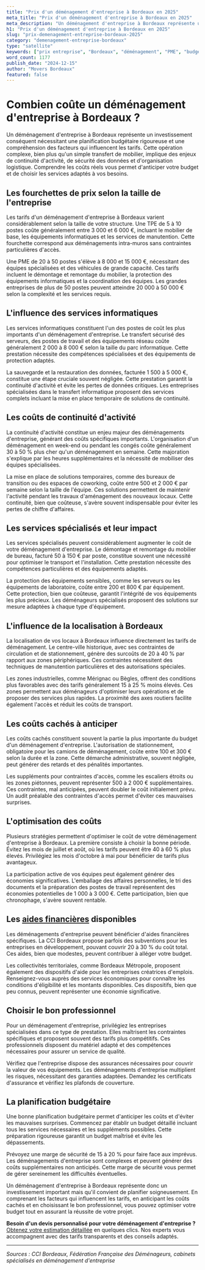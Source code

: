 ```yaml
---
title: "Prix d'un déménagement d'entreprise à Bordeaux en 2025"
meta_title: "Prix d'un déménagement d'entreprise à Bordeaux en 2025"
meta_description: "Un déménagement d'entreprise à Bordeaux représente un investissement conséquent nécessitant une planification budgétaire rigoureuse et une compréhensi."
h1: "Prix d'un déménagement d'entreprise à Bordeaux en 2025"
slug: "prix-demenagement-entreprise-bordeaux-2025"
category: "demenagement-entreprise-bordeaux"
type: "satellite"
keywords: ["prix entreprise", "Bordeaux", "déménagement", "PME", "budget"]
word_count: 1177
publish_date: "2024-12-15"
author: "Movers Bordeaux"
featured: false
---
```



# Combien coûte un déménagement d'entreprise à Bordeaux ?

Un déménagement d'entreprise à Bordeaux représente un investissement conséquent nécessitant une planification budgétaire rigoureuse et une compréhension des facteurs qui influencent les tarifs. Cette opération complexe, bien plus qu'un simple transfert de mobilier, implique des enjeux de continuité d'activité, de sécurité des données et d'organisation logistique. Comprendre les coûts réels vous permet d'anticiper votre budget et de choisir les services adaptés à vos besoins.

## Les fourchettes de prix selon la taille de l'entreprise

Les tarifs d'un déménagement d'entreprise à Bordeaux varient considérablement selon la taille de votre structure. Une TPE de 5 à 10 postes coûte généralement entre 3 000 et 6 000 €, incluant le mobilier de base, les équipements informatiques et les services de manutention. Cette fourchette correspond aux déménagements intra-muros sans contraintes particulières d'accès.

Une PME de 20 à 50 postes s'élève à 8 000 et 15 000 €, nécessitant des équipes spécialisées et des véhicules de grande capacité. Ces tarifs incluent le démontage et remontage du mobilier, la protection des équipements informatiques et la coordination des équipes. Les grandes entreprises de plus de 50 postes peuvent atteindre 20 000 à 50 000 € selon la complexité et les services requis.

## L'influence des services informatiques

Les services informatiques constituent l'un des postes de coût les plus importants d'un déménagement d'entreprise. Le transfert sécurisé des serveurs, des postes de travail et des équipements réseau coûte généralement 2 000 à 8 000 € selon la taille du parc informatique. Cette prestation nécessite des compétences spécialisées et des équipements de protection adaptés.

La sauvegarde et la restauration des données, facturée 1 500 à 5 000 €, constitue une étape cruciale souvent négligée. Cette prestation garantit la continuité d'activité et évite les pertes de données critiques. Les entreprises spécialisées dans le transfert informatique proposent des services complets incluant la mise en place temporaire de solutions de continuité.

## Les coûts de continuité d'activité

La continuité d'activité constitue un enjeu majeur des déménagements d'entreprise, générant des coûts spécifiques importants. L'organisation d'un déménagement en week-end ou pendant les congés coûte généralement 30 à 50 % plus cher qu'un déménagement en semaine. Cette majoration s'explique par les heures supplémentaires et la nécessité de mobiliser des équipes spécialisées.

La mise en place de solutions temporaires, comme des bureaux de transition ou des espaces de coworking, coûte entre 500 et 2 000 € par semaine selon la taille de l'équipe. Ces solutions permettent de maintenir l'activité pendant les travaux d'aménagement des nouveaux locaux. Cette continuité, bien que coûteuse, s'avère souvent indispensable pour éviter les pertes de chiffre d'affaires.

## Les services spécialisés et leur impact

Les services spécialisés peuvent considérablement augmenter le coût de votre déménagement d'entreprise. Le démontage et remontage du mobilier de bureau, facturé 50 à 150 € par poste, constitue souvent une nécessité pour optimiser le transport et l'installation. Cette prestation nécessite des compétences particulières et des équipements adaptés.

La protection des équipements sensibles, comme les serveurs ou les équipements de laboratoire, coûte entre 200 et 800 € par équipement. Cette protection, bien que coûteuse, garantit l'intégrité de vos équipements les plus précieux. Les déménageurs spécialisés proposent des solutions sur mesure adaptées à chaque type d'équipement.

## L'influence de la localisation à Bordeaux

La localisation de vos locaux à Bordeaux influence directement les tarifs de déménagement. Le centre-ville historique, avec ses contraintes de circulation et de stationnement, génère des surcoûts de 20 à 40 % par rapport aux zones périphériques. Ces contraintes nécessitent des techniques de manutention particulières et des autorisations spéciales.

Les zones industrielles, comme Mérignac ou Bègles, offrent des conditions plus favorables avec des tarifs généralement 15 à 25 % moins élevés. Ces zones permettent aux déménageurs d'optimiser leurs opérations et de proposer des services plus rapides. La proximité des axes routiers facilite également l'accès et réduit les coûts de transport.

## Les coûts cachés à anticiper

Les coûts cachés constituent souvent la partie la plus importante du budget d'un déménagement d'entreprise. L'autorisation de stationnement, obligatoire pour les camions de déménagement, coûte entre 100 et 300 € selon la durée et la zone. Cette démarche administrative, souvent négligée, peut générer des retards et des pénalités importantes.

Les suppléments pour contraintes d'accès, comme les escaliers étroits ou les zones piétonnes, peuvent représenter 500 à 2 000 € supplémentaires. Ces contraintes, mal anticipées, peuvent doubler le coût initialement prévu. Un audit préalable des contraintes d'accès permet d'éviter ces mauvaises surprises.

## L'optimisation des coûts

Plusieurs stratégies permettent d'optimiser le coût de votre déménagement d'entreprise à Bordeaux. La première consiste à choisir la bonne période. Évitez les mois de juillet et août, où les tarifs peuvent être 40 à 60 % plus élevés. Privilégiez les mois d'octobre à mai pour bénéficier de tarifs plus avantageux.

La participation active de vos équipes peut également générer des économies significatives. L'emballage des affaires personnelles, le tri des documents et la préparation des postes de travail représentent des économies potentielles de 1 000 à 3 000 €. Cette participation, bien que chronophage, s'avère souvent rentable.

## Les [aides financières](/blog/demenagement-etudiant-bordeaux/aide-financiere-demenagement-etudiant) disponibles

Les déménagements d'entreprise peuvent bénéficier d'aides financières spécifiques. La CCI Bordeaux propose parfois des subventions pour les entreprises en développement, pouvant couvrir 20 à 30 % du coût total. Ces aides, bien que modestes, peuvent contribuer à alléger votre budget.

Les collectivités territoriales, comme Bordeaux Métropole, proposent également des dispositifs d'aide pour les entreprises créatrices d'emplois. Renseignez-vous auprès des services économiques pour connaître les conditions d'éligibilité et les montants disponibles. Ces dispositifs, bien que peu connus, peuvent représenter une économie significative.

## Choisir le bon professionnel

Pour un déménagement d'entreprise, privilégiez les entreprises spécialisées dans ce type de prestation. Elles maîtrisent les contraintes spécifiques et proposent souvent des tarifs plus compétitifs. Ces professionnels disposent du matériel adapté et des compétences nécessaires pour assurer un service de qualité.

Vérifiez que l'entreprise dispose des assurances nécessaires pour couvrir la valeur de vos équipements. Les déménagements d'entreprise multiplient les risques, nécessitant des garanties adaptées. Demandez les certificats d'assurance et vérifiez les plafonds de couverture.

## La planification budgétaire

Une bonne planification budgétaire permet d'anticiper les coûts et d'éviter les mauvaises surprises. Commencez par établir un budget détaillé incluant tous les services nécessaires et les suppléments possibles. Cette préparation rigoureuse garantit un budget maîtrisé et évite les dépassements.

Prévoyez une marge de sécurité de 15 à 20 % pour faire face aux imprévus. Les déménagements d'entreprise sont complexes et peuvent générer des coûts supplémentaires non anticipés. Cette marge de sécurité vous permet de gérer sereinement les difficultés éventuelles.

Un déménagement d'entreprise à Bordeaux représente donc un investissement important mais qu'il convient de planifier soigneusement. En comprenant les facteurs qui influencent les tarifs, en anticipant les coûts cachés et en choisissant le bon professionnel, vous pouvez optimiser votre budget tout en assurant la réussite de votre projet.

**Besoin d'un devis personnalisé pour votre déménagement d'entreprise ?** [Obtenez votre estimation détaillée](/blog/demenagement-entreprise-bordeaux/demenagement-entreprise-bordeaux-guide) en quelques clics. Nos experts vous accompagnent avec des tarifs transparents et des conseils adaptés.

---

*Sources : CCI Bordeaux, Fédération Française des Déménageurs, cabinets spécialisés en déménagement d'entreprise*
